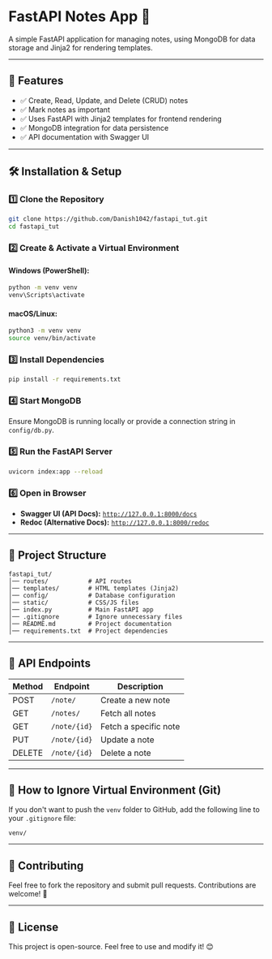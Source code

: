 # FastAPI Notes App 📝

A simple FastAPI application for managing notes, using MongoDB for data storage and Jinja2 for rendering templates.

---

## 🚀 Features
- ✅ Create, Read, Update, and Delete (CRUD) notes
- ✅ Mark notes as important
- ✅ Uses FastAPI with Jinja2 templates for frontend rendering
- ✅ MongoDB integration for data persistence
- ✅ API documentation with Swagger UI

---

## 🛠️ Installation & Setup

### 1️⃣ Clone the Repository
```sh
git clone https://github.com/Danish1042/fastapi_tut.git
cd fastapi_tut
```

### 2️⃣ Create & Activate a Virtual Environment
#### Windows (PowerShell):
```sh
python -m venv venv
venv\Scripts\activate
```
#### macOS/Linux:
```sh
python3 -m venv venv
source venv/bin/activate
```

### 3️⃣ Install Dependencies
```sh
pip install -r requirements.txt
```

### 4️⃣ Start MongoDB
Ensure MongoDB is running locally or provide a connection string in `config/db.py`.

### 5️⃣ Run the FastAPI Server
```sh
uvicorn index:app --reload
```

### 6️⃣ Open in Browser
- **Swagger UI (API Docs):** [`http://127.0.0.1:8000/docs`](http://127.0.0.1:8000/docs)
- **Redoc (Alternative Docs):** [`http://127.0.0.1:8000/redoc`](http://127.0.0.1:8000/redoc)

---

## 📂 Project Structure
```
fastapi_tut/
│── routes/           # API routes
│── templates/        # HTML templates (Jinja2)
│── config/           # Database configuration
│── static/           # CSS/JS files
│── index.py          # Main FastAPI app
│── .gitignore        # Ignore unnecessary files
│── README.md         # Project documentation
│── requirements.txt  # Project dependencies
```

---

## 📌 API Endpoints
| Method | Endpoint  | Description |
|--------|----------|-------------|
| POST   | `/note/` | Create a new note |
| GET    | `/notes/` | Fetch all notes |
| GET    | `/note/{id}` | Fetch a specific note |
| PUT    | `/note/{id}` | Update a note |
| DELETE | `/note/{id}` | Delete a note |

---

## 📝 How to Ignore Virtual Environment (Git)
If you don't want to push the `venv` folder to GitHub, add the following line to your `.gitignore` file:
```
venv/
```

---

## 📌 Contributing
Feel free to fork the repository and submit pull requests. Contributions are welcome! 🚀

---

## 📝 License  
This project is open-source. Feel free to use and modify it! 😊

